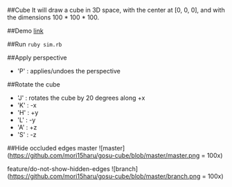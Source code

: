 ##Cube
It will draw a cube in 3D space, with the center at [0, 0, 0], and with the dimensions 100 * 100 * 100.

##Demo
[link](http://cl.ly/1L3o192V3h3P)

##Run
```ruby sim.rb```

##Apply perspective
* 'P' : applies/undoes the perspective

##Rotate the cube
* 'J' : rotates the cube by 20 degrees along +x
* 'K' : -x
* 'H' : +y
* 'L' : -y
* 'A' : +z
* 'S' : -z

##Hide occluded edges
master
![master](https://github.com/mori15haru/gosu-cube/blob/master/master.png = 100x)

feature/do-not-show-hidden-edges
![branch](https://github.com/mori15haru/gosu-cube/blob/master/branch.png = 100x)
